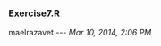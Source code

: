 
<!-- Automatically generated by RStudio [12861c30b10411e1afa60800200c9a66] -->
### Exercise7.R
maelrazavet --- *Mar 10, 2014, 2:06 PM*


